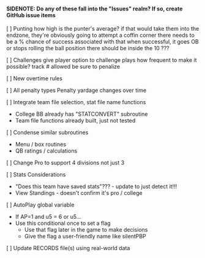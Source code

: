#### SIDENOTE: Do any of these fall into the "Issues" realm? If so, create GitHub issue items ####

[ ] Punting
how high is the punter's average?
if that would take them into the endzone, they're obviously going to attempt a coffin corner
there needs to be a % chance of success associated with that
when successful, it goes OB or stops rolling
the ball position there should be inside the 10 ???

[ ] Challenges
	give player option to challenge plays
	how frequent to make it possible?
	track # allowed 
	be sure to penalize

[ ] New overtime rules

[ ] All penalty types
Penalty yardage changes over time
	
[ ] Integrate team file selection, stat file name functions
- College BB already has "STATCONVERT" subroutine
- Team file functions already built, just not tested

[ ] Condense similar subroutines
- Menu / box routines
- QB ratings / calculations

[ ] Change Pro to support 4 divisions not just 3

[ ] Stats Considerations
- "Does this team have saved stats"??? - update to just detect it!!!
- View Standings - doesn't confirm it's pro / college

[ ] AutoPlay global variable
- If AP=1 and u5 = 6 or u5...
- Use this conditional once to set a flag
	- Use that flag later in the game to make decisions
	- Give the flag a user-friendly name like silentPBP

[ ] Update RECORDS file(s) using real-world data
